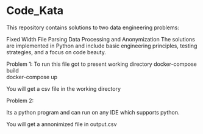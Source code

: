 # Code_Kata

This repository contains solutions to two data engineering problems:

Fixed Width File Parsing
Data Processing and Anonymization
The solutions are implemented in Python and include basic engineering principles, testing strategies, and a focus on code beauty.

Problem 1:
To run this file got to present working directory 
docker-compose build  
docker-compose up 

You will get a csv file in the working directory


Problem 2:

Its a python program and can run on any IDE which supports python.

You will get a annonimized file in output.csv 



